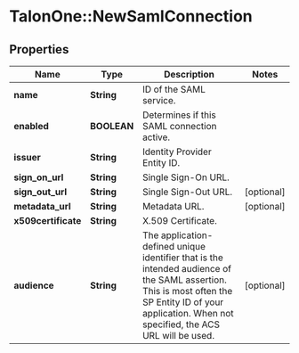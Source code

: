 # TalonOne::NewSamlConnection

## Properties
Name | Type | Description | Notes
------------ | ------------- | ------------- | -------------
**name** | **String** | ID of the SAML service. | 
**enabled** | **BOOLEAN** | Determines if this SAML connection active. | 
**issuer** | **String** | Identity Provider Entity ID. | 
**sign_on_url** | **String** | Single Sign-On URL. | 
**sign_out_url** | **String** | Single Sign-Out URL. | [optional] 
**metadata_url** | **String** | Metadata URL. | [optional] 
**x509certificate** | **String** | X.509 Certificate. | 
**audience** | **String** | The application-defined unique identifier that is the intended audience of the SAML assertion.  This is most often the SP Entity ID of your application. When not specified, the ACS URL will be used.  | [optional] 


